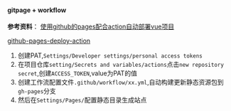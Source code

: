 
#### gitpage + workflow

**参考资料**：
[使用github的pages配合action自动部署vue项目](https://blog.csdn.net/weixin_44786530/article/details/128307715)

[github-pages-deploy-action](https://github.com/JamesIves/github-pages-deploy-action)

1. 创建PAT,`Settings/Developer settings/personal access tokens`
2. 在项目仓库`setting/Secrets and variables/actions`点击`new repository secret`,创建`ACCESS_TOKEN`,value为PAT的值
3. 创建工作流配置文件`.github/workflow/xx.yml`,自动构建更新静态资源包到`gh-pages`分支
4. 然后在`Settings/Pages/`配置静态目录生成站点